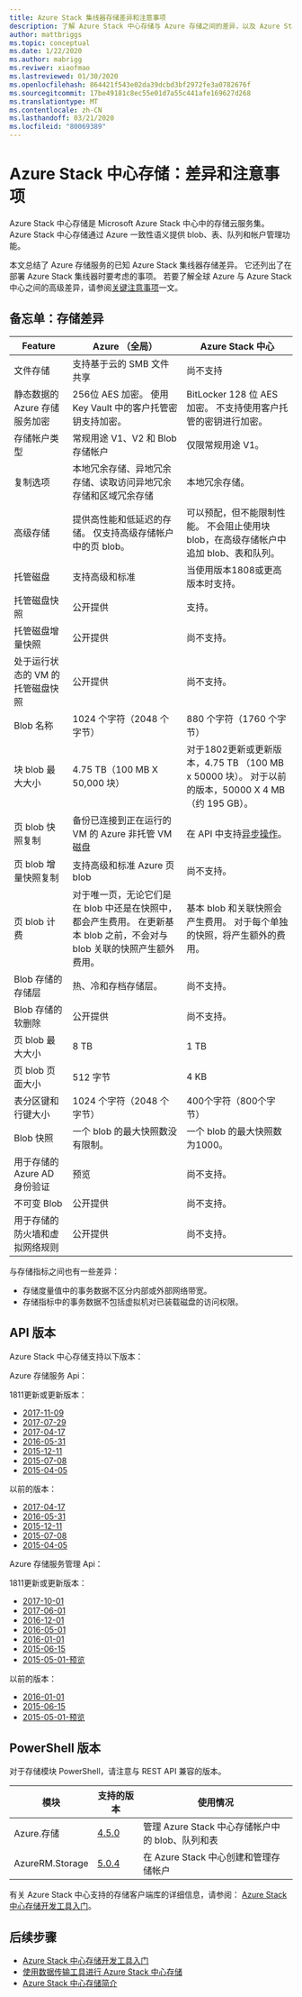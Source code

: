 ```yaml
---
title: Azure Stack 集线器存储差异和注意事项
description: 了解 Azure Stack 中心存储与 Azure 存储之间的差异，以及 Azure Stack 中心部署注意事项。
author: mattbriggs
ms.topic: conceptual
ms.date: 1/22/2020
ms.author: mabrigg
ms.reviwer: xiaofmao
ms.lastreviewed: 01/30/2020
ms.openlocfilehash: 864421f543e02da39dcbd3bf2972fe3a0782676f
ms.sourcegitcommit: 17be49181c8ec55e01d7a55c441afe169627d268
ms.translationtype: MT
ms.contentlocale: zh-CN
ms.lasthandoff: 03/21/2020
ms.locfileid: "80069389"
---
```

# <a name="azure-stack-hub-storage-differences-and-considerations"></a>Azure Stack 中心存储：差异和注意事项

Azure Stack 中心存储是 Microsoft Azure Stack 中心中的存储云服务集。 Azure Stack 中心存储通过 Azure 一致性语义提供 blob、表、队列和帐户管理功能。

本文总结了 Azure 存储服务的已知 Azure Stack 集线器存储差异。 它还列出了在部署 Azure Stack 集线器时要考虑的事项。 若要了解全球 Azure 与 Azure Stack 中心之间的高级差异，请参阅[关键注意事项](azure-stack-considerations.md)一文。

## <a name="cheat-sheet-storage-differences"></a>备忘单：存储差异

| Feature | Azure （全局） | Azure Stack 中心 |
| --- | --- | --- |
|文件存储|支持基于云的 SMB 文件共享|尚不支持
|静态数据的 Azure 存储服务加密|256位 AES 加密。 使用 Key Vault 中的客户托管密钥支持加密。|BitLocker 128 位 AES 加密。 不支持使用客户托管的密钥进行加密。
|存储帐户类型|常规用途 V1、V2 和 Blob 存储帐户|仅限常规用途 V1。
|复制选项|本地冗余存储、异地冗余存储、读取访问异地冗余存储和区域冗余存储|本地冗余存储。
|高级存储|提供高性能和低延迟的存储。 仅支持高级存储帐户中的页 blob。|可以预配，但不能限制性能。 不会阻止使用块 blob，在高级存储帐户中追加 blob、表和队列。
|托管磁盘|支持高级和标准|当使用版本1808或更高版本时支持。
|托管磁盘快照|公开提供|支持。
|托管磁盘增量快照|公开提供|尚不支持。
|处于运行状态的 VM 的托管磁盘快照|公开提供|尚不支持。
|Blob 名称|1024 个字符（2048 个字节）|880 个字符（1760 个字节）
|块 blob 最大大小|4.75 TB（100 MB X 50,000 块）|对于1802更新或更新版本，4.75 TB （100 MB x 50000 块）。 对于以前的版本，50000 X 4 MB （约 195 GB）。
|页 blob 快照复制|备份已连接到正在运行的 VM 的 Azure 非托管 VM 磁盘|在 API 中支持[异步操作](azure-stack-acs-differences.md)。
|页 blob 增量快照复制|支持高级和标准 Azure 页 blob|尚不支持。
|页 blob 计费|对于唯一页，无论它们是在 blob 中还是在快照中，都会产生费用。 在更新基本 blob 之前，不会对与 blob 关联的快照产生额外费用。|基本 blob 和关联快照会产生费用。 对于每个单独的快照，将产生额外的费用。
|Blob 存储的存储层|热、冷和存档存储层。|尚不支持。
|Blob 存储的软删除|公开提供|尚不支持。
|页 blob 最大大小|8 TB|1 TB
|页 blob 页面大小|512 字节|4 KB
|表分区键和行键大小|1024 个字符（2048 个字节）|400个字符（800个字节）
|Blob 快照|一个 blob 的最大快照数没有限制。|一个 blob 的最大快照数为1000。
|用于存储的 Azure AD 身份验证|预览|尚不支持。
|不可变 Blob|公开提供|尚不支持。
|用于存储的防火墙和虚拟网络规则|公开提供|尚不支持。|

与存储指标之间也有一些差异：

* 存储度量值中的事务数据不区分内部或外部网络带宽。
* 存储指标中的事务数据不包括虚拟机对已装载磁盘的访问权限。

## <a name="api-version"></a>API 版本

Azure Stack 中心存储支持以下版本：

Azure 存储服务 Api：

1811更新或更新版本：

- [2017-11-09](https://docs.microsoft.com/rest/api/storageservices/version-2017-11-09)
- [2017-07-29](https://docs.microsoft.com/rest/api/storageservices/version-2017-07-29)
- [2017-04-17](https://docs.microsoft.com/rest/api/storageservices/version-2017-04-17)
- [2016-05-31](https://docs.microsoft.com/rest/api/storageservices/version-2016-05-31)
- [2015-12-11](https://docs.microsoft.com/rest/api/storageservices/version-2015-12-11)
- [2015-07-08](https://docs.microsoft.com/rest/api/storageservices/version-2015-07-08)
- [2015-04-05](https://docs.microsoft.com/rest/api/storageservices/version-2015-04-05)

以前的版本：

- [2017-04-17](https://docs.microsoft.com/rest/api/storageservices/version-2017-04-17)
- [2016-05-31](https://docs.microsoft.com/rest/api/storageservices/version-2016-05-31)
- [2015-12-11](https://docs.microsoft.com/rest/api/storageservices/version-2015-12-11)
- [2015-07-08](https://docs.microsoft.com/rest/api/storageservices/version-2015-07-08)
- [2015-04-05](https://docs.microsoft.com/rest/api/storageservices/version-2015-04-05)

Azure 存储服务管理 Api：

1811更新或更新版本：

- [2017-10-01](https://docs.microsoft.com/rest/api/storagerp/?redirectedfrom=MSDN)
- [2017-06-01](https://docs.microsoft.com/rest/api/storagerp/?redirectedfrom=MSDN)
- [2016-12-01](https://docs.microsoft.com/rest/api/storagerp/?redirectedfrom=MSDN)
- [2016-05-01](https://docs.microsoft.com/rest/api/storagerp/?redirectedfrom=MSDN)
- [2016-01-01](https://docs.microsoft.com/rest/api/storagerp/?redirectedfrom=MSDN)
- [2015-06-15](https://docs.microsoft.com/rest/api/storagerp/?redirectedfrom=MSDN)
- [2015-05-01-预览](https://docs.microsoft.com/rest/api/storagerp/?redirectedfrom=MSDN)

以前的版本：

- [2016-01-01](https://docs.microsoft.com/rest/api/storagerp/?redirectedfrom=MSDN)
- [2015-06-15](https://docs.microsoft.com/rest/api/storagerp/?redirectedfrom=MSDN)
- [2015-05-01-预览](https://docs.microsoft.com/rest/api/storagerp/?redirectedfrom=MSDN)

## <a name="powershell-version"></a>PowerShell 版本

对于存储模块 PowerShell，请注意与 REST API 兼容的版本。 

| 模块 | 支持的版本 | 使用情况 |
|----------------|-------------------------------|------------------------------------------------------------------------------------------------------------------------------------------------------------------------------------------------------------------------------------------------------------------------------------------------------------------------------|
| Azure.存储 | [4.5.0](https://www.powershellgallery.com/packages/Azure.Storage/4.5.0) | 管理 Azure Stack 中心存储帐户中的 blob、队列和表 |
| AzureRM.Storage | [5.0.4](https://www.powershellgallery.com/packages/AzureRM.Storage/5.0.4) | 在 Azure Stack 中心创建和管理存储帐户 |


有关 Azure Stack 中心支持的存储客户端库的详细信息，请参阅： [Azure Stack 中心存储开发工具入门](azure-stack-storage-dev.md)。

## <a name="next-steps"></a>后续步骤

* [Azure Stack 中心存储开发工具入门](azure-stack-storage-dev.md)
* [使用数据传输工具进行 Azure Stack 中心存储](azure-stack-storage-transfer.md)
* [Azure Stack 中心存储简介](azure-stack-storage-overview.md)

